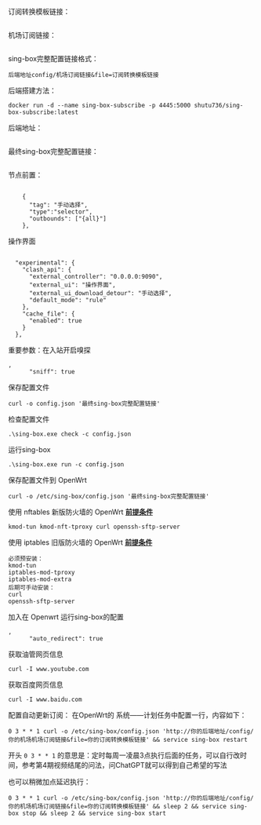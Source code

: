 订阅转换模板链接：

```
```



机场订阅链接：

```
```



sing-box完整配置链接格式：

```
后端地址config/机场订阅链接&file=订阅转换模板链接
```



后端搭建方法：

```
docker run -d --name sing-box-subscribe -p 4445:5000 shutu736/sing-box-subscribe:latest
```

后端地址：

```

```



最终sing-box完整配置链接：

```

```



节点前置：

```

    {
      "tag": "手动选择",
      "type":"selector",
      "outbounds": ["{all}"]
    },
```



操作界面

```

  "experimental": {
    "clash_api": {
      "external_controller": "0.0.0.0:9090",
      "external_ui": "操作界面",
      "external_ui_download_detour": "手动选择",
      "default_mode": "rule"
    },
    "cache_file": {
      "enabled": true
    }
  },
```



重要参数：在入站开启嗅探

```
,
      "sniff": true
```



保存配置文件

```
curl -o config.json '最终sing-box完整配置链接'
```

检查配置文件

```
.\sing-box.exe check -c config.json
```

运行sing-box

```
.\sing-box.exe run -c config.json
```


保存配置文件到 OpenWrt

```
curl -o /etc/sing-box/config.json '最终sing-box完整配置链接'
```

使用 nftables 新版防火墙的 OpenWrt **<u>前提条件</u>** 

```
kmod-tun kmod-nft-tproxy curl openssh-sftp-server
```

使用 iptables 旧版防火墙的 OpenWrt **<u>前提条件</u>** 

```
必须预安装：
kmod-tun
iptables-mod-tproxy
iptables-mod-extra
后期可手动安装：
curl
openssh-sftp-server
```

加入在 Openwrt 运行sing-box的配置

```
,
      "auto_redirect": true
```

获取油管网页信息

```
curl -I www.youtube.com
```

获取百度网页信息

```
curl -I www.baidu.com
```

配置自动更新订阅：
在OpenWrt的 系统——计划任务中配置一行，内容如下：
```
0 3 * * 1 curl -o /etc/sing-box/config.json 'http://你的后端地址/config/你的机场机场订阅链接&file=你的订阅转换模板链接' && service sing-box restart
```

开头 `0 3 * * 1` 的意思是：定时每周一凌晨3点执行后面的任务，可以自行改时间，参考第4期视频结尾的问法，问ChatGPT就可以得到自己希望的写法

也可以稍微加点延迟执行：
```
0 3 * * 1 curl -o /etc/sing-box/config.json 'http://你的后端地址/config/你的机场机场订阅链接&file=你的订阅转换模板链接' && sleep 2 && service sing-box stop && sleep 2 && service sing-box start
```

